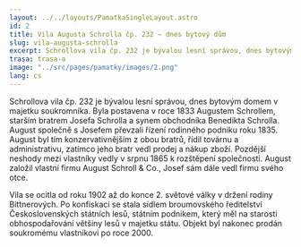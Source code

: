 ```yaml
---
layout: ../../layouts/PamatkaSingleLayout.astro
id: 2
title: Vila Augusta Schrolla čp. 232 – dnes bytový dům
slug: vila-augusta-schrolla
excerpt: Schrollova vila čp. 232 je bývalou lesní správou, dnes bytovým domem v majetku soukromníka. Byla postavena v roce 1833 Augustem Schrollem, starším bratrem Josefa Schrolla a synem obchodníka Benedikta Schrolla.
trasa: trasa-a
image: "../src/pages/pamatky/images/2.png"
lang: cs
---
```


Schrollova vila čp. 232 je bývalou lesní správou, dnes bytovým domem v majetku soukromníka. Byla postavena v roce 1833 Augustem Schrollem, starším bratrem Josefa Schrolla a synem obchodníka Benedikta Schrolla. August společně s Josefem převzali řízení rodinného podniku roku 1835. August byl tím konzervativnějším z obou bratrů, řídil továrnu a administrativu, zatímco jeho bratr vedl prodej a nákup zboží. Pozdější neshody mezi vlastníky vedly v srpnu 1865 k rozštěpení společnosti. August založil vlastní firmu August Schroll & Co., Josef sám dále vedl firmu svého otce.

Vila se ocitla od roku 1902 až do konce 2. světové války v držení rodiny Bittnerových. Po konfiskaci se stala sídlem broumovského ředitelství Československých státních lesů, státním podnikem, který měl na starosti obhospodařování většiny lesů v majetku státu. Objekt byl nakonec prodán soukromému vlastníkovi po roce 2000.


